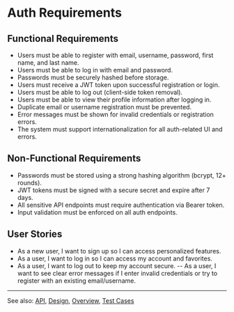 # Auth Requirements


## Functional Requirements

- Users must be able to register with email, username, password, first name, and last name.
- Users must be able to log in with email and password.
- Passwords must be securely hashed before storage.
- Users must receive a JWT token upon successful registration or login.
- Users must be able to log out (client-side token removal).
- Users must be able to view their profile information after logging in.
- Duplicate email or username registration must be prevented.
- Error messages must be shown for invalid credentials or registration errors.
- The system must support internationalization for all auth-related UI and errors.

## Non-Functional Requirements

- Passwords must be stored using a strong hashing algorithm (bcrypt, 12+ rounds).
- JWT tokens must be signed with a secure secret and expire after 7 days.
- All sensitive API endpoints must require authentication via Bearer token.
- Input validation must be enforced on all auth endpoints.

## User Stories

- As a new user, I want to sign up so I can access personalized features.
- As a user, I want to log in so I can access my account and favorites.
- As a user, I want to log out to keep my account secure.
-- As a user, I want to see clear error messages if I enter invalid credentials or try to register with an existing email/username.

---

See also: [API](api.md), [Design](design.md), [Overview](overview.md), [Test Cases](test.md)
